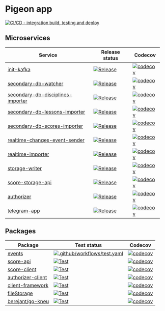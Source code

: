 # Pigeon app
[![CI/CD - integration build, testing and deploy](https://github.com/kneu-messenger-pigeon/pigeon-app/actions/workflows/ci-cd.yaml/badge.svg)](https://github.com/kneu-messenger-pigeon/pigeon-app/actions/workflows/ci-cd.yaml)

## Microservices
[comment]: <> (Start service list)

| Service | Release status | Codecov |
|---------|----------------|---------|
| [init-kafka](https://github.com/kneu-messenger-pigeon/init-kafka) | [![Release](https://github.com/kneu-messenger-pigeon/init-kafka/actions/workflows/release.yaml/badge.svg)](https://github.com/kneu-messenger-pigeon/init-kafka/actions/workflows/release.yaml) | [![codecov](https://codecov.io/gh/kneu-messenger-pigeon/init-kafka/branch/main/graph/badge.svg?token=6MFQNOFBIT)](https://codecov.io/gh/kneu-messenger-pigeon/init-kafka) |
| [secondary-db-watcher](https://github.com/kneu-messenger-pigeon/secondary-db-watcher) | [![Release](https://github.com/kneu-messenger-pigeon/secondary-db-watcher/actions/workflows/release.yaml/badge.svg)](https://github.com/kneu-messenger-pigeon/secondary-db-watcher/actions/workflows/release.yaml) | [![codecov](https://codecov.io/gh/kneu-messenger-pigeon/secondary-db-watcher/branch/main/graph/badge.svg?token=HYI5IYUXND)](https://codecov.io/gh/kneu-messenger-pigeon/secondary-db-watcher) |
| [secondary-db-disciplines-importer](https://github.com/kneu-messenger-pigeon/secondary-db-disciplines-importer) | [![Release](https://github.com/kneu-messenger-pigeon/secondary-db-disciplines-importer/actions/workflows/release.yaml/badge.svg)](https://github.com/kneu-messenger-pigeon/secondary-db-disciplines-importer/actions/workflows/release.yaml) | [![codecov](https://codecov.io/gh/kneu-messenger-pigeon/secondary-db-disciplines-importer/branch/main/graph/badge.svg?token=GEAF4VU2NV)](https://codecov.io/gh/kneu-messenger-pigeon/secondary-db-disciplines-importer) |
| [secondary-db-lessons-importer](https://github.com/kneu-messenger-pigeon/secondary-db-lessons-importer) | [![Release](https://github.com/kneu-messenger-pigeon/secondary-db-lessons-importer/actions/workflows/release.yaml/badge.svg)](https://github.com/kneu-messenger-pigeon/secondary-db-lessons-importer/actions/workflows/release.yaml) | [![codecov](https://codecov.io/gh/kneu-messenger-pigeon/secondary-db-lessons-importer/branch/main/graph/badge.svg?token=ZTYOWR0HRO)](https://codecov.io/gh/kneu-messenger-pigeon/secondary-db-lessons-importer) |
| [secondary-db-scores-importer](https://github.com/kneu-messenger-pigeon/secondary-db-scores-importer) | [![Release](https://github.com/kneu-messenger-pigeon/secondary-db-scores-importer/actions/workflows/release.yaml/badge.svg)](https://github.com/kneu-messenger-pigeon/secondary-db-scores-importer/actions/workflows/release.yaml) | [![codecov](https://codecov.io/gh/kneu-messenger-pigeon/secondary-db-scores-importer/branch/main/graph/badge.svg?token=GFH2336CCW)](https://codecov.io/gh/kneu-messenger-pigeon/secondary-db-scores-importer) |
| [realtime-changes-event-sender](https://github.com/kneu-messenger-pigeon/realtime-changes-event-sender) | [![Release](https://github.com/kneu-messenger-pigeon/realtime-changes-event-sender/actions/workflows/release.yaml/badge.svg)](https://github.com/kneu-messenger-pigeon/realtime-changes-event-sender/actions/workflows/release.yaml) | [![codecov](https://codecov.io/gh/kneu-messenger-pigeon/realtime-changes-event-sender/branch/main/graph/badge.svg?token=3XFR44LX9B)](https://codecov.io/gh/kneu-messenger-pigeon/realtime-changes-event-sender) |
| [realtime-importer](https://github.com/kneu-messenger-pigeon/realtime-importer) | [![Release](https://github.com/kneu-messenger-pigeon/realtime-importer/actions/workflows/release.yaml/badge.svg)](https://github.com/kneu-messenger-pigeon/realtime-importer/actions/workflows/release.yaml) | [![codecov](https://codecov.io/gh/kneu-messenger-pigeon/realtime-importer/branch/main/graph/badge.svg?token=1N19RLKSQF)](https://codecov.io/gh/kneu-messenger-pigeon/realtime-importer) |
| [storage-writer](https://github.com/kneu-messenger-pigeon/storage-writer) | [![Release](https://github.com/kneu-messenger-pigeon/storage-writer/actions/workflows/release.yaml/badge.svg)](https://github.com/kneu-messenger-pigeon/storage-writer/actions/workflows/release.yaml) | [![codecov](https://codecov.io/gh/kneu-messenger-pigeon/storage-writer/branch/main/graph/badge.svg?token=Z3VCW3EHF7)](https://codecov.io/gh/kneu-messenger-pigeon/storage-writer) |
| [score-storage-api](https://github.com/kneu-messenger-pigeon/score-storage-api) | [![Release](https://github.com/kneu-messenger-pigeon/score-storage-api/actions/workflows/release.yaml/badge.svg)](https://github.com/kneu-messenger-pigeon/score-storage-api/actions/workflows/release.yaml) | [![codecov](https://codecov.io/gh/kneu-messenger-pigeon/score-storage-api/branch/main/graph/badge.svg?token=JV3ANYCWB0)](https://codecov.io/gh/kneu-messenger-pigeon/score-storage-api) |
| [authorizer](https://github.com/kneu-messenger-pigeon/authorizer) | [![Release](https://github.com/kneu-messenger-pigeon/authorizer/actions/workflows/release.yaml/badge.svg)](https://github.com/kneu-messenger-pigeon/authorizer/actions/workflows/release.yaml) | [![codecov](https://codecov.io/gh/kneu-messenger-pigeon/authorizer/branch/main/graph/badge.svg?token=VI5R8LW1AQ)](https://codecov.io/gh/kneu-messenger-pigeon/authorizer) |
| [telegram-app](https://github.com/kneu-messenger-pigeon/telegram-app) | [![Release](https://github.com/kneu-messenger-pigeon/telegram-app/actions/workflows/release.yaml/badge.svg)](https://github.com/kneu-messenger-pigeon/telegram-app/actions/workflows/release.yaml) | [![codecov](https://codecov.io/gh/kneu-messenger-pigeon/telegram-app/branch/main/graph/badge.svg?token=MFL0ALRHTI)](https://codecov.io/gh/kneu-messenger-pigeon/telegram-app) |

[comment]: <> (End service list)

## Packages

[comment]: <> (Start packages list)

| Package | Test status | Codecov |
|---------|-------------|---------|
| [events](https://github.com/kneu-messenger-pigeon/events) | [![.github/workflows/test.yaml](https://github.com/kneu-messenger-pigeon/events/actions/workflows/test.yaml/badge.svg)](https://github.com/kneu-messenger-pigeon/events/actions/workflows/test.yaml) | [![codecov](https://codecov.io/gh/kneu-messenger-pigeon/events/branch/main/graph/badge.svg?token=65FYMUI8KW)](https://codecov.io/gh/kneu-messenger-pigeon/events) |
| [score-api](https://github.com/kneu-messenger-pigeon/score-api) | [![Test](https://github.com/kneu-messenger-pigeon/score-api/actions/workflows/test.yaml/badge.svg)](https://github.com/kneu-messenger-pigeon/score-api/actions/workflows/test.yaml) | [![codecov](https://codecov.io/gh/kneu-messenger-pigeon/score-api/branch/main/graph/badge.svg?token=LJQQU7MSW9)](https://codecov.io/gh/kneu-messenger-pigeon/score-api) |
| [score-client](https://github.com/kneu-messenger-pigeon/score-client) | [![Test](https://github.com/kneu-messenger-pigeon/score-client/actions/workflows/test.yaml/badge.svg)](https://github.com/kneu-messenger-pigeon/score-client/actions/workflows/test.yaml) | [![codecov](https://codecov.io/gh/kneu-messenger-pigeon/score-client/branch/main/graph/badge.svg?token=GJNJLNLCCG)](https://codecov.io/gh/kneu-messenger-pigeon/score-client) |
| [authorizer-client](https://github.com/kneu-messenger-pigeon/authorizer-client) | [![Test](https://github.com/kneu-messenger-pigeon/authorizer-client/actions/workflows/test.yaml/badge.svg)](https://github.com/kneu-messenger-pigeon/authorizer-client/actions/workflows/test.yaml) | [![codecov](https://codecov.io/gh/kneu-messenger-pigeon/authorizer-client/branch/main/graph/badge.svg?token=72G31R0CBU)](https://codecov.io/gh/kneu-messenger-pigeon/authorizer-client) |
| [client-framework](https://github.com/kneu-messenger-pigeon/client-framework) | [![Test](https://github.com/kneu-messenger-pigeon/client-framework/actions/workflows/test.yaml/badge.svg)](https://github.com/kneu-messenger-pigeon/client-framework/actions/workflows/test.yaml) | [![codecov](https://codecov.io/gh/kneu-messenger-pigeon/client-framework/branch/main/graph/badge.svg?token=DJJL96ZCED)](https://codecov.io/gh/kneu-messenger-pigeon/client-framework) |
| [fileStorage](https://github.com/kneu-messenger-pigeon/fileStorage) | [![Test](https://github.com/kneu-messenger-pigeon/fileStorage/actions/workflows/test.yaml/badge.svg)](https://github.com/kneu-messenger-pigeon/fileStorage/actions/workflows/test.yaml) | [![codecov](https://codecov.io/gh/kneu-messenger-pigeon/fileStorage/branch/main/graph/badge.svg?token=XW2SKJNDJ2)](https://codecov.io/gh/kneu-messenger-pigeon/fileStorage) |
| [berejant/go-kneu](https://github.com/berejant/go-kneu) | [![Test](https://github.com/berejant/go-kneu/actions/workflows/test.yaml/badge.svg)](https://github.com/berejant/go-kneu/actions/workflows/test.yaml) | [![codecov](https://codecov.io/gh/berejant/go-kneu/branch/main/graph/badge.svg?token=H5FUKIITQJ)](https://codecov.io/gh/berejant/go-kneu) |

[comment]: <> (End packages list)
